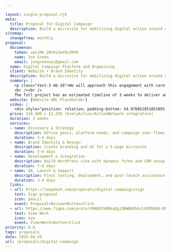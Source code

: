 ```yaml
---

layout: single-proposal.njk
meta:
  title: Proposal for Digital Campaign
  description: Build a microsite for mobilizing digital action around mutual fund investments.
sitemap:
  changefreq: monthly
proposal:
  documenso:
    token: vpLzMm_2Wt9s2wY8vJHV0
    name: Jon Green
    email: jongreennyc@gmail.com
  name: Digital Campaign Platform and Organizing
  client: Website + Brand Identity
  description: Build a microsite for mobilizing digital action around mutual fund investments.
  summary: |
    <p class="text-3 mb-10">We will approach this engagement with careful consideration and thoughtful execution, ensuring that every phase of the process is handled with precision and purpose. By following a structured timeline with clearly defined milestones, we will ensure progress remains aligned with your vision. The investment for this work can be found in <a href="{{ proposal.links[0].url }}" target="_blank" class="link plausible-event-name=Proposal+Sign+Link+Click">your proposal</a>. 
    <br /><br />
    The full project has an estimated timeline of 3 weeks to deliver an effective outcome. Please feel free to read more <a href="/about" target="_blank" class="link plausible-event-name=Proposal+About+Link+Click">about us</a> or refer to our <a href="/faq" target="_blank" class="link plausible-event-name=Proposal+FAQ+Link+Click">commonly asked questions</a>.</p>
  website: [Website URL Placeholder]
  video: |
    <div style="position: relative; padding-bottom: 54.97685185185185%; height: 0;"><iframe src="https://www.loom.com/embed/13caa9a0277248988e55f51afe2c7936?sid=d8d17968-09c2-45cf-91f0-e78ee924abad" frameborder="0" webkitallowfullscreen mozallowfullscreen allowfullscreen style="position: absolute; top: 0; left: 0; width: 100%; height: 100%;"></iframe></div>
  price: $18,500 + $1,250 (EveryAction/ActionNetwork integration)
  duration: 3 weeks
  services:
  - name: Discovery & Strategy
    description: Define goals, platform needs, and campaign user flows
    duration: 3-4 days
  - name: Brand Identity & Design
    description: Create branding and UI for a 5-page microsite
    duration: 5-6 days
  - name: Development & Integration
    description: Build WordPress site with dynamic forms and CRM setup
    duration: 7-8 days
  - name: QA, Launch & Support
    description: Final testing, deployment, and post-launch assistance
    duration: 3-4 days
  links:
  - url: https://loopdash.com/proposals/digital-campaign/sign
    text: Sign proposal
    icon: pencil
    event: Proposal+Review+Button+Click
  - url: https://www.figma.com/proto/VNAD6fkHDkqQgjXBWB8Vbb/LOOPDASH-DECK?node-id=1486-263&node-type=canvas&t=0nqwI2HNLFlplT1U-0&scaling=contain&content-scaling=fixed&page-id=1486%3A2
    text: View Work
    icon: eye
    event: View+Work+Button+Click
priority: 0.6
tags: proposals
date: 2025-04-29
url: /proposals/digital-campaign
---
```


